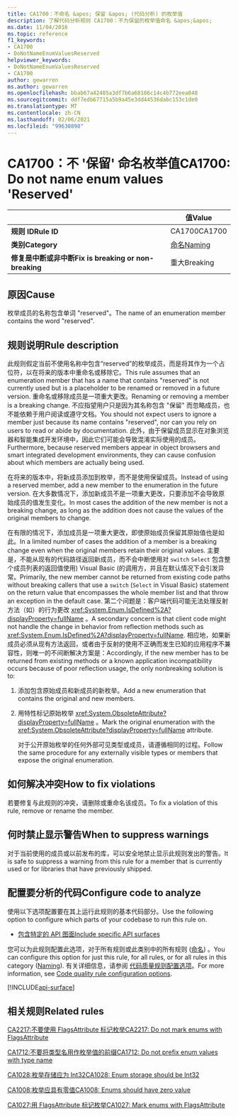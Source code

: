 ```yaml
---
title: CA1700：不命名 &apos; 保留 &apos; (代码分析) 的枚举值
description: 了解代码分析规则 CA1700：不为保留的枚举值命名 &apos;&apos;
ms.date: 11/04/2016
ms.topic: reference
f1_keywords:
- CA1700
- DoNotNameEnumValuesReserved
helpviewer_keywords:
- DoNotNameEnumValuesReserved
- CA1700
author: gewarren
ms.author: gewarren
ms.openlocfilehash: bbab67a42485a3df7b6a68186c14c4b772eea848
ms.sourcegitcommit: ddf7edb67715a5b9a45e3dd44536dabc153c1de0
ms.translationtype: MT
ms.contentlocale: zh-CN
ms.lasthandoff: 02/06/2021
ms.locfileid: "99630898"
---
```

# <a name="ca1700-do-not-name-enum-values-39reserved39"></a><span data-ttu-id="eb966-103">CA1700：不 &#39;保留&#39; 命名枚举值</span><span class="sxs-lookup"><span data-stu-id="eb966-103">CA1700: Do not name enum values &#39;Reserved&#39;</span></span>

| | <span data-ttu-id="eb966-104">值</span><span class="sxs-lookup"><span data-stu-id="eb966-104">Value</span></span> |
|-|-|
| <span data-ttu-id="eb966-105">**规则 ID**</span><span class="sxs-lookup"><span data-stu-id="eb966-105">**Rule ID**</span></span> |<span data-ttu-id="eb966-106">CA1700</span><span class="sxs-lookup"><span data-stu-id="eb966-106">CA1700</span></span>|
| <span data-ttu-id="eb966-107">**类别**</span><span class="sxs-lookup"><span data-stu-id="eb966-107">**Category**</span></span> |[<span data-ttu-id="eb966-108">命名</span><span class="sxs-lookup"><span data-stu-id="eb966-108">Naming</span></span>](naming-warnings.md)|
| <span data-ttu-id="eb966-109">**修复是中断或非中断**</span><span class="sxs-lookup"><span data-stu-id="eb966-109">**Fix is breaking or non-breaking**</span></span> |<span data-ttu-id="eb966-110">重大</span><span class="sxs-lookup"><span data-stu-id="eb966-110">Breaking</span></span>|

## <a name="cause"></a><span data-ttu-id="eb966-111">原因</span><span class="sxs-lookup"><span data-stu-id="eb966-111">Cause</span></span>

<span data-ttu-id="eb966-112">枚举成员的名称包含单词 "reserved"。</span><span class="sxs-lookup"><span data-stu-id="eb966-112">The name of an enumeration member contains the word "reserved".</span></span>

## <a name="rule-description"></a><span data-ttu-id="eb966-113">规则说明</span><span class="sxs-lookup"><span data-stu-id="eb966-113">Rule description</span></span>

<span data-ttu-id="eb966-114">此规则假定当前不使用名称中包含“reserved”的枚举成员，而是将其作为一个占位符，以在将来的版本中重命名或移除它。</span><span class="sxs-lookup"><span data-stu-id="eb966-114">This rule assumes that an enumeration member that has a name that contains "reserved" is not currently used but is a placeholder to be renamed or removed in a future version.</span></span> <span data-ttu-id="eb966-115">重命名或移除成员是一项重大更改。</span><span class="sxs-lookup"><span data-stu-id="eb966-115">Renaming or removing a member is a breaking change.</span></span> <span data-ttu-id="eb966-116">不应指望用户只是因为其名称包含 "保留" 而忽略成员，也不能依赖于用户阅读或遵守文档。</span><span class="sxs-lookup"><span data-stu-id="eb966-116">You should not expect users to ignore a member just because its name contains "reserved", nor can you rely on users to read or abide by documentation.</span></span> <span data-ttu-id="eb966-117">此外，由于保留成员显示在对象浏览器和智能集成开发环境中，因此它们可能会导致混淆实际使用的成员。</span><span class="sxs-lookup"><span data-stu-id="eb966-117">Furthermore, because reserved members appear in object browsers and smart integrated development environments, they can cause confusion about which members are actually being used.</span></span>

<span data-ttu-id="eb966-118">在将来的版本中，将新成员添加到枚举，而不是使用保留成员。</span><span class="sxs-lookup"><span data-stu-id="eb966-118">Instead of using a reserved member, add a new member to the enumeration in the future version.</span></span> <span data-ttu-id="eb966-119">在大多数情况下，添加新成员不是一项重大更改，只要添加不会导致原始成员的值发生变化。</span><span class="sxs-lookup"><span data-stu-id="eb966-119">In most cases the addition of the new member is not a breaking change, as long as the addition does not cause the values of the original members to change.</span></span>

<span data-ttu-id="eb966-120">在有限的情况下，添加成员是一项重大更改，即使原始成员保留其原始值也是如此。</span><span class="sxs-lookup"><span data-stu-id="eb966-120">In a limited number of cases the addition of a member is a breaking change even when the original members retain their original values.</span></span> <span data-ttu-id="eb966-121">主要是，不能从现有的代码路径返回新成员，而不会中断使用对 `switch` `Select` 包含整个成员列表的返回值使用) Visual Basic (的调用方，并且在默认情况下会引发异常。</span><span class="sxs-lookup"><span data-stu-id="eb966-121">Primarily, the new member cannot be returned from existing code paths without breaking callers that use a `switch` (`Select` in Visual Basic) statement on the return value that encompasses the whole member list and that throw an exception in the default case.</span></span> <span data-ttu-id="eb966-122">第二个问题是：客户端代码可能无法处理反射方法（如）的行为更改 <xref:System.Enum.IsDefined%2A?displayProperty=fullName> 。</span><span class="sxs-lookup"><span data-stu-id="eb966-122">A secondary concern is that client code might not handle the change in behavior from reflection methods such as <xref:System.Enum.IsDefined%2A?displayProperty=fullName>.</span></span> <span data-ttu-id="eb966-123">相应地，如果新成员必须从现有方法返回，或者由于反射的使用不正确而发生已知的应用程序不兼容性，则唯一的不间断解决方案是：</span><span class="sxs-lookup"><span data-stu-id="eb966-123">Accordingly, if the new member has to be returned from existing methods or a known application incompatibility occurs because of poor reflection usage, the only nonbreaking solution is to:</span></span>

1. <span data-ttu-id="eb966-124">添加包含原始成员和新成员的新枚举。</span><span class="sxs-lookup"><span data-stu-id="eb966-124">Add a new enumeration that contains the original and new members.</span></span>

2. <span data-ttu-id="eb966-125">用特性标记原始枚举 <xref:System.ObsoleteAttribute?displayProperty=fullName> 。</span><span class="sxs-lookup"><span data-stu-id="eb966-125">Mark the original enumeration with the <xref:System.ObsoleteAttribute?displayProperty=fullName> attribute.</span></span>

   <span data-ttu-id="eb966-126">对于公开原始枚举的任何外部可见类型或成员，请遵循相同的过程。</span><span class="sxs-lookup"><span data-stu-id="eb966-126">Follow the same procedure for any externally visible types or members that expose the original enumeration.</span></span>

## <a name="how-to-fix-violations"></a><span data-ttu-id="eb966-127">如何解决冲突</span><span class="sxs-lookup"><span data-stu-id="eb966-127">How to fix violations</span></span>

<span data-ttu-id="eb966-128">若要修复与此规则的冲突，请删除或重命名该成员。</span><span class="sxs-lookup"><span data-stu-id="eb966-128">To fix a violation of this rule, remove or rename the member.</span></span>

## <a name="when-to-suppress-warnings"></a><span data-ttu-id="eb966-129">何时禁止显示警告</span><span class="sxs-lookup"><span data-stu-id="eb966-129">When to suppress warnings</span></span>

<span data-ttu-id="eb966-130">对于当前使用的成员或以前发布的库，可以安全地禁止显示此规则发出的警告。</span><span class="sxs-lookup"><span data-stu-id="eb966-130">It is safe to suppress a warning from this rule for a member that is currently used or for libraries that have previously shipped.</span></span>

## <a name="configure-code-to-analyze"></a><span data-ttu-id="eb966-131">配置要分析的代码</span><span class="sxs-lookup"><span data-stu-id="eb966-131">Configure code to analyze</span></span>

<span data-ttu-id="eb966-132">使用以下选项配置要在其上运行此规则的基本代码部分。</span><span class="sxs-lookup"><span data-stu-id="eb966-132">Use the following option to configure which parts of your codebase to run this rule on.</span></span>

- [<span data-ttu-id="eb966-133">包含特定的 API 图面</span><span class="sxs-lookup"><span data-stu-id="eb966-133">Include specific API surfaces</span></span>](#include-specific-api-surfaces)

<span data-ttu-id="eb966-134">您可以为此规则配置此选项，对于所有规则或此类别中的所有规则 ([命名](naming-warnings.md)) 。</span><span class="sxs-lookup"><span data-stu-id="eb966-134">You can configure this option for just this rule, for all rules, or for all rules in this category ([Naming](naming-warnings.md)).</span></span> <span data-ttu-id="eb966-135">有关详细信息，请参阅 [代码质量规则配置选项](../code-quality-rule-options.md)。</span><span class="sxs-lookup"><span data-stu-id="eb966-135">For more information, see [Code quality rule configuration options](../code-quality-rule-options.md).</span></span>

[!INCLUDE[api-surface](~/includes/code-analysis/api-surface.md)]

## <a name="related-rules"></a><span data-ttu-id="eb966-136">相关规则</span><span class="sxs-lookup"><span data-stu-id="eb966-136">Related rules</span></span>

[<span data-ttu-id="eb966-137">CA2217:不要使用 FlagsAttribute 标记枚举</span><span class="sxs-lookup"><span data-stu-id="eb966-137">CA2217: Do not mark enums with FlagsAttribute</span></span>](ca2217.md)

[<span data-ttu-id="eb966-138">CA1712:不要将类型名用作枚举值的前缀</span><span class="sxs-lookup"><span data-stu-id="eb966-138">CA1712: Do not prefix enum values with type name</span></span>](ca1712.md)

[<span data-ttu-id="eb966-139">CA1028:枚举存储应为 Int32</span><span class="sxs-lookup"><span data-stu-id="eb966-139">CA1028: Enum storage should be Int32</span></span>](ca1028.md)

[<span data-ttu-id="eb966-140">CA1008:枚举应具有零值</span><span class="sxs-lookup"><span data-stu-id="eb966-140">CA1008: Enums should have zero value</span></span>](ca1008.md)

[<span data-ttu-id="eb966-141">CA1027:用 FlagsAttribute 标记枚举</span><span class="sxs-lookup"><span data-stu-id="eb966-141">CA1027: Mark enums with FlagsAttribute</span></span>](ca1027.md)
